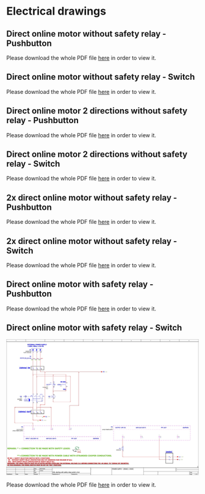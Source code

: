 # Electrical drawings
## Direct online motor without safety relay - Pushbutton

Please download the whole PDF file <a href="./Ad01/Documents/1_DOL_1MOT_Pushbutton.pdf">here</a> in order to view it.</p>

## Direct online motor without safety relay - Switch

Please download the whole PDF file <a href="./Ad01/Documents/2_DOL_1MOT_Switch.pdf">here</a> in order to view it.</p>

## Direct online motor 2 directions without safety relay - Pushbutton

Please download the whole PDF file <a href="./Ad01/Documents/3_DOL_1MOT_LR_Pushbutton.pdf">here</a> in order to view it.</p>

## Direct online motor 2 directions without safety relay - Switch

Please download the whole PDF file <a href="./Ad01/Documents/4_DOL_1MOT_LR_Switch.pdf">here</a> in order to view it.</p>

## 2x direct online motor without safety relay - Pushbutton

Please download the whole PDF file <a href="./Ad01/Documents/5_DOL_2MOT_Pushbutton.pdf">here</a> in order to view it.</p>

## 2x direct online motor without safety relay - Switch

Please download the whole PDF file <a href="./Ad01/Documents/6_DOL_2MOT_Switch.pdf">here</a> in order to view it.</p>

## Direct online motor with safety relay - Pushbutton

Please download the whole PDF file <a href="./Ad01/Documents/9_DOL_1MOT_SafetyRelay_Pushbutton.pdf">here</a> in order to view it.</p>

## Direct online motor with safety relay - Switch

<p> <img src="../Ad01/images/07_preview_10_DOL_1MOT_SafetyRelay_Switch.jpg" width="700"/>

Please download the whole PDF file <a href="./Ad01/Documents/10_DOL_1MOT_SafetyRelay_Switch.pdf">here</a> in order to view it.</p>
